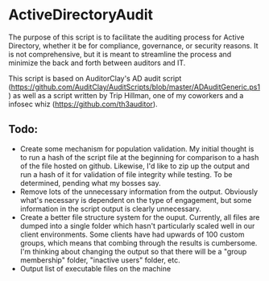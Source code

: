 # ActiveDirectoryAudit
The purpose of this script is to facilitate the auditing process for Active Directory, whether it be for compliance, governance, or security reasons. It is not comprehensive, but it is meant to streamline the process and minimize the back and forth between auditors and IT.

This script is based on AuditorClay's AD audit script (https://github.com/AuditClay/AuditScripts/blob/master/ADAuditGeneric.ps1) as well as a script written by Trip Hillman, one of my coworkers and a infosec whiz (https://github.com/th3auditor).

## Todo:
- Create some mechanism for population validation. My initial thought is to run a hash of the script file at the beginning for comparison to a hash of the file hosted on github. Likewise, I'd like to zip up the output and run a hash of it for validation of file integrity while testing. To be determined, pending what my bosses say.
- Remove lots of the unnecessary information from the output. Obviously what's necessary is dependent on the type of engagement, but some information in the script output is clearly unnecessary.
- Create a better file structure system for the ouput. Currently, all files are dumped into a single folder which hasn't particularly scaled well in our client environments. Some clients have had upwards of 100 custom groups, which means that combing through the results is cumbersome. I'm thinking about changing the output so that there will be a "group membership" folder, "inactive users" folder, etc.
- Output list of executable files on the machine 

